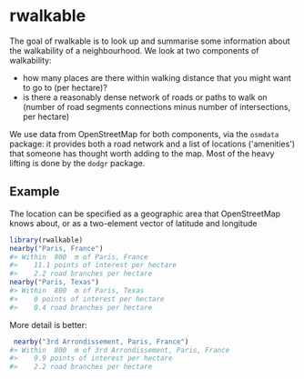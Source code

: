 
<!-- README.md is generated from README.Rmd. Please edit that file -->
rwalkable
=========

The goal of rwalkable is to look up and summarise some information about the walkability of a neighbourhood. We look at two components of walkability:

-   how many places are there within walking distance that you might want to go to (per hectare)?
-   is there a reasonably dense network of roads or paths to walk on (number of road segments connections minus number of intersections, per hectare)

We use data from OpenStreetMap for both components, via the `osmdata` package: it provides both a road network and a list of locations ('amenities') that someone has thought worth adding to the map. Most of the heavy lifting is done by the `dodgr` package.

Example
-------

The location can be specified as a geographic area that OpenStreetMap knows about, or as a two-element vector of latitude and longitude

``` r
library(rwalkable)
nearby("Paris, France")
#> Within  800  m of Paris, France 
#>    11.1 points of interest per hectare
#>    2.2 road branches per hectare
nearby("Paris, Texas")
#> Within  800  m of Paris, Texas 
#>    0 points of interest per hectare
#>    0.4 road branches per hectare
```

More detail is better:

``` r
 nearby("3rd Arrondissement, Paris, France")
#> Within  800  m of 3rd Arrondissement, Paris, France 
#>    9.9 points of interest per hectare
#>    2.2 road branches per hectare
```
